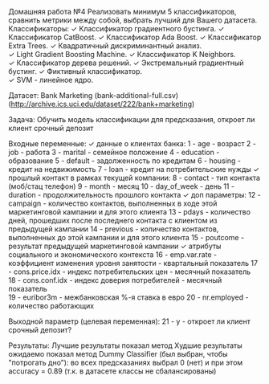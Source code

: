 Домашняя работа №4
Реализовать минимум 5 классификаторов, сравнить метрики между собой, выбрать лучший для Вашего датасета.
Классификаторы:
✓ Классификатор градиентного бустинга. 
✓ Классификатор CatBoost. 
✓ Классификатор Ada Boost. 
✓ Классификатор Extra Trees. 
✓ Квадратичный дискриминантный анализ. 	
✓ Light Gradient Boosting Machine. 
✓ Классификатор K Neighbors.  
✓ Классификатор дерева решений. 
✓ Экстремальный градиентный бустинг.
✓ Фиктивный классификатор.  
✓ SVM - линейное ядро.

Датасет:  Bank Marketing (bank-additional-full.csv) 
(http://archive.ics.uci.edu/dataset/222/bank+marketing)

Задача:
Обучить модель классификации для предсказания, откроет ли клиент срочный депозит

Входные переменные:
✓ данные о клиентах банка:
   1 - age - возраст 
   2 - job - работа
   3 - marital - семейное положение
   4 - education - образование
   5 - default - задолженность по кредитам
   6 - housing - кредит на недвижимость
   7 - loan - кредит на потребительские нужды
✓ прошлый контакт в рамках текущей компании:
   8 - contact - тип контакта (моб/стац телефон)
   9 - month - месяц
  10 - day_of_week - день
  11 - duration - продолжительность прошлого контакта
✓ доп параметры:
  12 - campaign - количество контактов, выполненных в ходе этой маркетинговой кампании и для этого клиента
  13 - pdays - количество дней, прошедших после последнего контакта с клиентом из предыдущей кампании
  14 - previous - количество контактов, выполненных до этой кампании и для этого клиента
  15 - poutcome - результат предыдущей маркетинговой кампании
✓ атрибуты социального и экономического контекста
  16 - emp.var.rate - коэффициент изменения уровня занятости - квартальный показатель
  17 - cons.price.idx - индекс потребительских цен - месячный показатель     
  18 - cons.conf.idx - индекс доверия потребителей - месячный показатель   
  19 - euribor3m - межбанковская %-я ставка в евро
  20 - nr.employed - количество работающих

Выходной параметр (целевая переменная):
  21 - y - откроет ли клиент срочный депозит?


Результаты:
Лучшие результаты показал метод 
Худшие результаты ожидаемо показал метод Dummy Classifier (был выбран, чтобы "потрогать дно"): во всех предсказаниях выбрал 0 (нет) и при этом accuracy = 0.89 (т.к. в датасете классы не сбалансированы)



